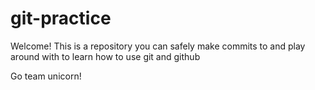 # git-practice

Welcome! This is a repository you can safely make commits to and play around with to learn how to use git and github

Go team unicorn!
